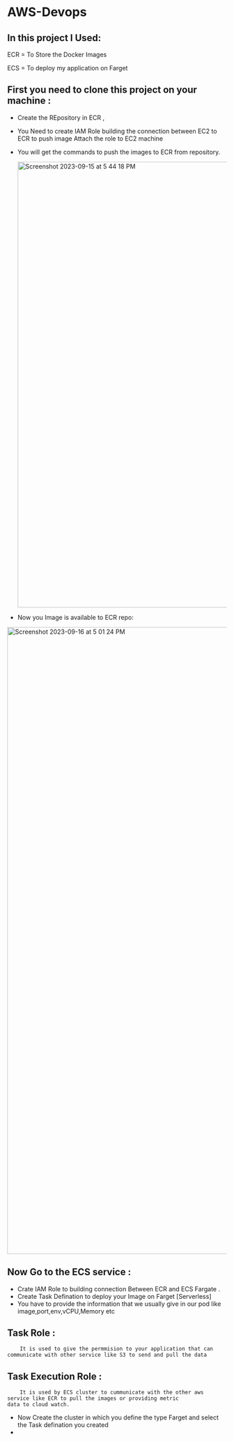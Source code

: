 # AWS-Devops

## In this project I Used:

ECR = To Store the Docker Images

ECS = To deploy my application on Farget 

## First you need to clone this project on your machine :

* Create the REpository in ECR ,
* You Need to create IAM Role building the connection between EC2 to ECR to push image
  Attach the role to EC2 machine 
* You will get the commands to push the images to ECR from repository.


  <img width="1024" alt="Screenshot 2023-09-15 at 5 44 18 PM" src="https://github.com/hrbhardwaj/AWS-Devops/assets/131919525/c0f9fb8c-994b-4505-b0e1-22cfc25ea2a8">


* Now you Image is available to ECR repo:

<img width="1440" alt="Screenshot 2023-09-16 at 5 01 24 PM" src="https://github.com/hrbhardwaj/AWS-Devops/assets/131919525/0577850f-82e2-4298-a576-a431fe84ea48">


## Now Go to the ECS service :

* Crate IAM Role to building connection Between ECR and ECS Fargate .
* Create Task Defination to deploy your Image on Farget  [Serverless]
* You have to provide the information that we usually give in our pod like image,port,env,vCPU,Memory etc


 ##   Task Role : 
        It is used to give the permmision to your application that can communicate with other service like S3 to send and pull the data
  
  ## Task Execution Role : 
        It is used by ECS cluster to cummunicate with the other aws service like ECR to pull the images or providing metric                               data to cloud watch.

  
* Now Create the cluster in which you define the type Farget and select the Task defination you created
* 





